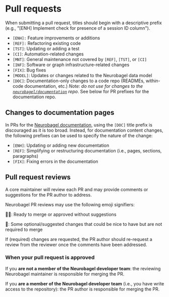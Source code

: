 # Pull requests

When submitting a pull request, titles should begin with a descriptive prefix (e.g., "[ENH] Implement check for presence of a session ID column").

- `[ENH]:` Feature improvements or additions
- `[REF]:` Refactoring existing code
- `[TST]`: Updating or adding a test
- `[CI]`: Automation-related changes
- `[MNT]`: General maintenance not covered by `[REF]`, `[TST]`, or `[CI]`
- `[INF]`: Software or graph infrastructure-related changes
- `[FIX]`: Bug fixes
- `[MODEL]`: Updates or changes related to the Neurobagel data model
- `[DOC]`: Documentation-only changes to a code repo (READMEs, within-code documentation, etc.) 
_Note: do not use for changes to the [`neurobagel/documentation`](https://github.com/neurobagel/documentation) repo_. See below for PR prefixes for the documentation repo.

## Changes to documentation pages
In PRs for the [Neurobagel documentation](https://github.com/neurobagel/documentation), using the `[DOC]` title prefix is discouraged as it is too broad. 
Instead, for documentation content changes, the following prefixes can be used to specify the nature of the change:

- `[ENH]`: Updating or adding new documentation
- `[REF]`: Simplifying or restructuring documentation (i.e., pages, sections, paragraphs)
- `[FIX]`: Fixing errors in the documentation

## Pull request reviews
A core maintainer will review each PR and may provide comments or suggestions for the PR author to address.

Neurobagel PR reviews may use the following emoji signifiers:

:cook:: Ready to merge or approved without suggestions

:cherries:: Some optional/suggested changes that could be nice to have but are not required to merge

If (required) changes are requested, the PR author should re-request a review from the reviewer once the comments have been addressed.

### When your pull request is approved
If you **are not a member of the Neurobagel developer team**: the reviewing Neurobagel maintainer is responsible for merging the PR.

If you **are a member of the Neurobagel developer team** (i.e., you have write access to the repository): the PR author is responsible for merging the PR.
